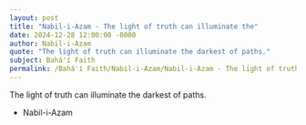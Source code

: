 ```yaml
---
layout: post
title: "Nabil-i-Azam - The light of truth can illuminate the"
date: 2024-12-28 12:00:00 -0000
author: Nabil-i-Azam
quote: "The light of truth can illuminate the darkest of paths."
subject: Bahá'í Faith
permalink: /Bahá'í Faith/Nabil-i-Azam/Nabil-i-Azam - The light of truth can illuminate the
---
```


The light of truth can illuminate the darkest of paths.

- Nabil-i-Azam
